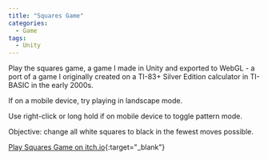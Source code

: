 ```yaml
---
title: "Squares Game"
categories:
  - Game
tags:
  - Unity
---
```


Play the squares game, a game I made in Unity and exported to WebGL - a port of a game I originally created on a TI-83+ Silver Edition calculator in TI-BASIC in the early 2000s.

If on a mobile device, try playing in landscape mode.

Use right-click or long hold if on mobile device to toggle pattern mode.

Objective: change all white squares to black in the fewest moves possible.

[Play Squares Game on itch.io](https://puzzledice.itch.io/squares?secret=hrGUpGyktS76k5VbLGYQzMQa8N0){:target="_blank"}
